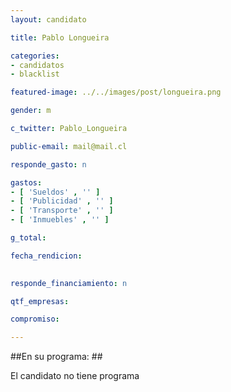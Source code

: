 ```yaml
---
layout: candidato

title: Pablo Longueira

categories: 
- candidatos
- blacklist

featured-image: ../../images/post/longueira.png

gender: m

c_twitter: Pablo_Longueira

public-email: mail@mail.cl

responde_gasto: n

gastos:
- [ 'Sueldos' , '' ]
- [ 'Publicidad' , '' ]
- [ 'Transporte' , '' ]
- [ 'Inmuebles' , '' ]

g_total:

fecha_rendicion:

 
responde_financiamiento: n

qtf_empresas:

compromiso:

---
```

##En su programa: ##

El candidato no tiene programa

